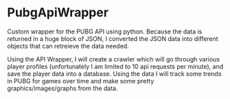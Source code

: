 # PubgApiWrapper
Custom wrapper for the PUBG API using python. Because the data is returned in a huge block of JSON, I converted the JSON data into different objects that can retreieve the data needed.

Using the API Wrapper, I will create a crawler which will go through various player profiles (unfortunately I am limited to 10 api requests per minute), and save the player data into a database. Using the data I will track some trends in PUBG for games over time and make some pretty graphics/images/graphs from the data.

